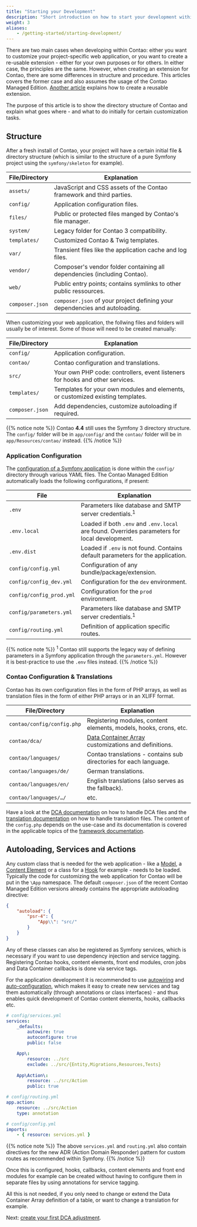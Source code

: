 ```yaml
---
title: "Starting your Development"
description: "Short introduction on how to start your development within Contao."
weight: 3
aliases:
    - /getting-started/starting-development/
---
```



There are two main cases when developing within Contao: either you want to customize
your project-specific web application, or you want to create a re-usable extension -
either for your own purposes or for others. In either case, the principles are the
same. However, when creating an extension for Contao, there are some differences
in structure and procedure. This articles covers the former case and also assumes 
the usage of the Contao Managed Edition. [Another article][1] explains how to create 
a reusable extension.

The purpose of this article is to show the directory structure of Contao and explain
what goes where - and what to do initially for certain customization tasks.


## Structure

After a fresh install of Contao, your project will have a certain initial file &
directory structure (which is similar to the structure of a pure Symfony project
using the `symfony/skeleton` for example).

| File/Directory  | Explanation                                                                 |
| --------------- | --------------------------------------------------------------------------- |
| `assets/`       | JavaScript and CSS assets of the Contao framework and third parties.        |
| `config/`       | Application configuration files.                                            |
| `files/`        | Public or protected files manged by Contao's file manager.                  |
| `system/`       | Legacy folder for Contao 3 compatibility.                                   |
| `templates/`    | Customized Contao & Twig templates.                                         |
| `var/`          | Transient files like the application cache and log files.                   |
| `vendor/`       | Composer's vendor folder containing all dependencies (including Contao).    |
| `web/`          | Public entry points; contains symlinks to other public ressources.          |
| `composer.json` | `composer.json` of your project defining your dependencies and autoloading. |

When customizing your web application, the follwing files and folders will usually
be of interest. Some of those will need to be created manually:

| File/Directory  | Explanation                                                                    |
| --------------- | ------------------------------------------------------------------------------ |
| `config/`       | Application configuration.                                                     |
| `contao/`       | Contao configuration and translations.                                         |
| `src/`          | Your own PHP code: controllers, event listeners for hooks and other services.  |
| `templates/`    | Templates for your own modules and elements, or customized existing templates. |
| `composer.json` | Add dependencies, customize autoloading if required.                           |

{{% notice note %}}
Contao **4.4** still uses the Symfony 3 directory structure. The `config/` folder 
will be in `app/config/` and the `contao/` folder will be in `app/Resources/contao/`
instead.
{{% /notice %}}


### Application Configuration

The [configuration of a Symfony application][11] is done within the `config/` directory
through various YAML files. The Contao Managed Edition automatically loads the following
configurations, if present:

| File                     | Explanation                                                                                   |
| ------------------------ | --------------------------------------------------------------------------------------------- |
| `.env`                   | Parameters like database and SMTP server credentials.<sup>1</sup>                             |
| `.env.local`             | Loaded if both `.env` and `.env.local` are found. Overrides parameters for local development. |
| `.env.dist`              | Loaded if `.env` is not found. Contains default parameters for the application.               |
| `config/config.yml`      | Configuration of any bundle/package/extension.                                                |
| `config/config_dev.yml`  | Configuration for the `dev` environment.                                                      |
| `config/config_prod.yml` | Configuration for the `prod` environment.                                                     |
| `config/parameters.yml`  | Parameters like database and SMTP server credentials.<sup>1</sup>                             |
| `config/routing.yml`     | Definition of application specific routes.                                                    |

{{% notice note %}}
<sup>1</sup> Contao still supports the legacy way of defining parameters in a Symfony
application through the `parameters.yml`. However it is best-practice to use the
`.env` files instead.
{{% /notice %}}


### Contao Configuration & Translations

Contao has its own configuration files in the form of PHP arrays, as well as translation
files in the form of either PHP arrays or in an XLIFF format.

| File/Directory             | Explanation                                                       |
| -------------------------- | ----------------------------------------------------------------- |
| `contao/config/config.php` | Registering modules, content elements, models, hooks, crons, etc. |
| `contao/dca/`              | [Data Container Array][2] customizations and definitions.         |
| `contao/languages/`        | Contao translations - contains sub directories for each language. |
| `contao/languages/de/`     | German translations.                                              |
| `contao/languages/en/`     | English translations (also serves as the fallback).               |
| `contao/languages/…/`      | etc.                                                              |

Have a look at the [DCA documentation][2] on how to handle DCA files and the [translation documentation][3]
on how to handle translation files. The content of the `config.php` depends on the
use-case and its documentation is covered in the applicable topics of the [framework documentation][4].


## Autoloading, Services and Actions

Any custom class that is needed for the web application - like a [Model][5], a [Content Element][6]
or a class for a [Hook][7] for example - needs to be loaded. Typically
the code for customizing the web application for Contao will be put in the `\App`
namespace. The default `composer.json` of the recent Contao Managed Edition versions
already contains the appropriate autoloading directive:

```json
{
    "autoload": {
        "psr-4": {
            "App\\": "src/"
        }
    }
}
```

Any of these classes can also be registered as Symfony services, which is necessary
if you want to use dependency injection and service tagging. Registering Contao 
hooks, content elements, front end modules, cron jobs and Data Container callbacks
is done via service tags.

For the application development it is recommended to use [autowiring][8] and [auto-configuration][9], 
which makes it easy to create new services and tag them automatically (through annotations
or class interfaces) - and thus enables quick development of Contao content elements, 
hooks, callbacks etc.

```yaml
# config/services.yml
services:
    _defaults:
        autowire: true
        autoconfigure: true
        public: false

    App\:
        resource: ../src
        exclude: ../src/{Entity,Migrations,Resources,Tests}
    
    App\Action\:
        resource: ../src/Action
        public: true
```

```yaml
# config/routing.yml
app.action:
    resource: ../src/Action
    type: annotation
```

```yaml
# config/config.yml
imports:
    - { resource: services.yml }
```

{{% notice note %}}
The above `services.yml` and `routing.yml` also contain directives for the new ADR 
(Action Domain Responder) pattern for custom routes as recommended within Symfony.
{{% /notice %}}

Once this is configured, hooks, callbacks, content elements and front end modules
for example can be created without having to configure them in separate files by 
using annotations for service tagging.

All this is not needed, if you only need to change or extend the Data
Container Array definition of a table, or want to change a translation for
example.

Next: [create your first DCA adjustment][12].



[1]: /getting-started/extension/
[2]: /framework/dca/
[3]: /framework/translations/
[4]: /framework/
[5]: /framework/models/
[6]: /framework/content-elements/
[7]: /framework/hooks/
[8]: https://symfony.com/doc/current/service_container/autowiring.html
[9]: https://symfony.com/doc/current/service_container.html#the-autoconfigure-option
[10]: /framework/hooks/#using-annotations
[11]: https://symfony.com/doc/current/configuration.html
[12]: ../dca/
